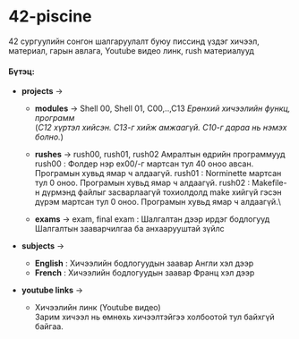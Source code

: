 # 42-piscine
42 сургуулийн сонгон шалгаруулалт буюу писсинд үздэг хичээл, материал, гарын авлага, Youtube видео линк, rush материалууд

#### Бүтэц:
                
+ **projects** ->

    + **modules** -> Shell 00, Shell 01, C00,..,C13 *Ерөнхий хичээлийн функц, программ*\
     (*C12 хүртэл хийсэн. С13-г хийж амжаагүй. С10-г дараа нь нэмэх болно.*)
     
    + **rushes** -> rush00, rush01, rush02
    Амралтын өдрийн программууд\
    rush00 : Фолдер нэр ex00/-г мартсан тул 40 оноо авсан. Програмын хувьд ямар ч алдаагүй. 
    rush01 : Norminette мартсан тул 0 оноо. Програмын хувьд ямар ч алдаагүй.
    rush02 : Makefile-н дүрмэнд файлыг засварлаагүй тохиолдолд make хийгүй гэсэн дүрэм мартсан тул 0 оноо. Програмын хувьд ямар ч алдаагүй.\
    
    + **exams** -> exam, final exam : Шалгалтан дээр ирдэг бодлогууд\
    Шалгалтын зааварчилгаа ба анхаарууштай зүйлс
    
+ **subjects** ->
    + **English** : Хичээлийн бодлогуудын заавар Англи хэл дээр
    + **French** : Хичээлийн бодлогуудын заавар Франц хэл дээр
    
+ **youtube links** ->
    + Хичээлийн линк (Youtube видео)\
      Зарим хичээл нь өмнөхь хичээлтэйгээ холбоотой тул байхгүй байгаа.
